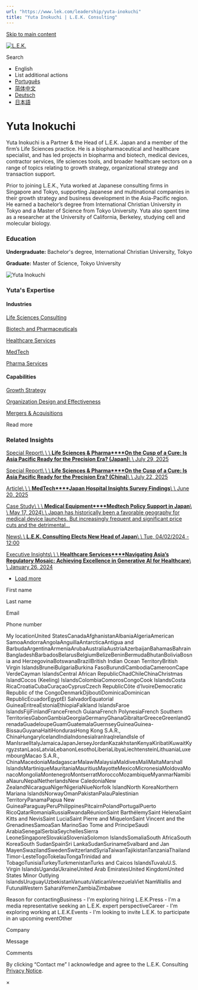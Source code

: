 ```yaml
---
url: "https://www.lek.com/leadership/yuta-inokuchi"
title: "Yuta Inokuchi | L.E.K. Consulting"
---
```


[Skip to main content](https://www.lek.com/leadership/yuta-inokuchi#main-content)

[![L.E.K.](https://www.lek.com/themes/lek/images/new-logo.svg)](https://www.lek.com/ "L.E.K.")

Search

- English
- List additional actions
- [Português](https://www.lek.com/pt-br/lek-brazil)
- [简体中文](https://www.lek.com/zh-hant/lek-china)
- [Deutsch](https://www.lek.com/de/lek-germany)
- [日本語](https://www.lek.com/ja/leadership/yuta-inokuchi)

# Yuta Inokuchi

Yuta Inokuchi is a Partner & the Head of L.E.K. Japan and a member of the firm’s Life Sciences practice. He is a biopharmaceutical and healthcare specialist, and has led projects in biopharma and biotech, medical devices, contractor services, life sciences tools, and broader healthcare sectors on a range of topics relating to growth strategy, organizational strategy and transaction support.

Prior to joining L.E.K., Yuta worked at Japanese consulting firms in Singapore and Tokyo, supporting Japanese and multinational companies in their growth strategy and business development in the Asia-Pacific region. He earned a bachelor’s degree from International Christian University in Tokyo and a Master of Science from Tokyo University. Yuta also spent time as a researcher at the University of California, Berkeley, studying cell and molecular biology.

### Education

**Undergraduate:** Bachelor's degree, International Christian University, Tokyo

**Graduate:** Master of Science, Tokyo University

![Yuta Inokuchi](https://www.lek.com/sites/default/files/profile-images/Yuta-Inokuchi.jpg)

### Yuta's Expertise

#### Industries

[Life Sciences Consulting](https://www.lek.com/industries/life-sciences-pharma)

[Biotech and Pharmaceuticals](https://www.lek.com/industries/life-sciences-pharma/biotech-pharmaceutical)

[Healthcare Services](https://www.lek.com/industries/healthcare-services)

[MedTech](https://www.lek.com/industries/medtech)

[Pharma Services](https://www.lek.com/industries/life-sciences-pharma/pharma-services)

#### Capabilities

[Growth Strategy](https://www.lek.com/capabilities/strategy/growth-strategy)

[Organization Design and Effectiveness](https://www.lek.com/capabilities/organizational-strategy)

[Mergers & Acquisitions](https://www.lek.com/capabilities/mergers-acquisitions)

Read more

### Related Insights

[Special Report\\
\\
\\
**Life Sciences & Pharma****On the Cusp of a Cure: Is Asia Pacific Ready for the Precision Era? (Japan)**\\
\\
July 29, 2025](https://www.lek.com/insights/hea/jp/sr/cusp-cure-asia-pacific-ready-precision-era-japan)

[Special Report\\
\\
\\
**Life Sciences & Pharma****On the Cusp of a Cure: Is Asia Pacific Ready for the Precision Era? (China)**\\
\\
July 22, 2025](https://www.lek.com/insights/hea/cn/sr/cusp-cure-asia-pacific-ready-precision-era)

[Article\\
\\
\\
**MedTech****Japan Hospital Insights Survey Findings**\\
\\
June 20, 2025](https://www.lek.com/insights/hea/jp/ar/japan-hospital-insights-survey-findings)

[Case Study\\
\\
\\
**Medical Equipment****Medtech Policy Support in Japan**\\
\\
May 17, 2024\\
\\
Japan has historically been a favorable geography for medical device launches. But increasingly frequent and significant price cuts and the detrimental…](https://www.lek.com/insights/hea/jp/cs/medtech-policy-support-japan)

[News\\
\\
**L.E.K. Consulting Elects New Head of Japan**\\
\\
Tue, 04/02/2024 - 12:00](https://www.lek.com/press/lek-consulting-elects-new-head-japan)

[Executive Insights\\
\\
\\
**Healthcare Services****Navigating Asia’s Regulatory Mosaic: Achieving Excellence in Generative AI for Healthcare**\\
\\
January 26, 2024](https://www.lek.com/insights/hea/cn/ei/navigating-asias-regulatory-mosaic-achieving-excellence-generative-ai-healthcare)

- [Load more](https://www.lek.com/leadership/yuta-inokuchi?page=1 "Load more items")

First name

Last name

Email

Phone number

My locationUnited StatesCanadaAfghanistanAlbaniaAlgeriaAmerican SamoaAndorraAngolaAnguillaAntarcticaAntigua and BarbudaArgentinaArmeniaArubaAustraliaAustriaAzerbaijanBahamasBahrainBangladeshBarbadosBelarusBelgiumBelizeBeninBermudaBhutanBoliviaBosnia and HerzegovinaBotswanaBrazilBritish Indian Ocean TerritoryBritish Virgin IslandsBruneiBulgariaBurkina FasoBurundiCambodiaCameroonCape VerdeCayman IslandsCentral African RepublicChadChileChinaChristmas IslandCocos (Keeling) IslandsColombiaComorosCongoCook IslandsCosta RicaCroatiaCubaCuraçaoCyprusCzech RepublicCôte d’IvoireDemocratic Republic of the CongoDenmarkDjiboutiDominicaDominican RepublicEcuadorEgyptEl SalvadorEquatorial GuineaEritreaEstoniaEthiopiaFalkland IslandsFaroe IslandsFijiFinlandFranceFrench GuianaFrench PolynesiaFrench Southern TerritoriesGabonGambiaGeorgiaGermanyGhanaGibraltarGreeceGreenlandGrenadaGuadeloupeGuamGuatemalaGuernseyGuineaGuinea-BissauGuyanaHaitiHondurasHong Kong S.A.R., ChinaHungaryIcelandIndiaIndonesiaIranIraqIrelandIsle of ManIsraelItalyJamaicaJapanJerseyJordanKazakhstanKenyaKiribatiKuwaitKyrgyzstanLaosLatviaLebanonLesothoLiberiaLibyaLiechtensteinLithuaniaLuxembourgMacao S.A.R., ChinaMacedoniaMadagascarMalawiMalaysiaMaldivesMaliMaltaMarshall IslandsMartiniqueMauritaniaMauritiusMayotteMexicoMicronesiaMoldovaMonacoMongoliaMontenegroMontserratMoroccoMozambiqueMyanmarNamibiaNauruNepalNetherlandsNew CaledoniaNew ZealandNicaraguaNigerNigeriaNiueNorfolk IslandNorth KoreaNorthern Mariana IslandsNorwayOmanPakistanPalauPalestinian TerritoryPanamaPapua New GuineaParaguayPeruPhilippinesPitcairnPolandPortugalPuerto RicoQatarRomaniaRussiaRwandaRéunionSaint BarthélemySaint HelenaSaint Kitts and NevisSaint LuciaSaint Pierre and MiquelonSaint Vincent and the GrenadinesSamoaSan MarinoSao Tome and PrincipeSaudi ArabiaSenegalSerbiaSeychellesSierra LeoneSingaporeSlovakiaSloveniaSolomon IslandsSomaliaSouth AfricaSouth KoreaSouth SudanSpainSri LankaSudanSurinameSvalbard and Jan MayenSwazilandSwedenSwitzerlandSyriaTaiwanTajikistanTanzaniaThailandTimor-LesteTogoTokelauTongaTrinidad and TobagoTunisiaTurkeyTurkmenistanTurks and Caicos IslandsTuvaluU.S. Virgin IslandsUgandaUkraineUnited Arab EmiratesUnited KingdomUnited States Minor Outlying IslandsUruguayUzbekistanVanuatuVaticanVenezuelaViet NamWallis and FutunaWestern SaharaYemenZambiaZimbabwe

Reason for contactingBusiness - I'm exploring hiring L.E.K.Press - I'm a media representative seeking an L.E.K. expert perspectiveCareer - I'm exploring working at L.E.K.Events - I'm looking to invite L.E.K. to participate in an upcoming eventOther

Company

Message

Comments

By clicking “Contact me” I acknowledge and agree to the L.E.K. Consulting [Privacy Notice](https://www.lek.com/lek-consulting-privacy-policy).

×